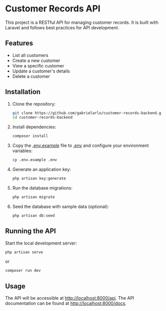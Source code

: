 # Customer Records API

This project is a RESTful API for managing customer records. It is built with Laravel and follows best practices for API development.

## Features

- List all customers
- Create a new customer
- View a specific customer
- Update a customer's details
- Delete a customer

## Installation

1. Clone the repository:
    ```sh
    git clone https://github.com/gabrielarlo/customer-records-backend.git
    cd customer-records-backend
    ```

2. Install dependencies:
    ```sh
    composer install
    ```

3. Copy the [.env.example](http://_vscodecontentref_/0) file to [.env](http://_vscodecontentref_/1) and configure your environment variables:
    ```sh
    cp .env.example .env
    ```

4. Generate an application key:
    ```sh
    php artisan key:generate
    ```

5. Run the database migrations:
    ```sh
    php artisan migrate
    ```

6. Seed the database with sample data (optional):
    ```sh
    php artisan db:seed
    ```

## Running the API

Start the local development server:
```sh
php artisan serve
```
or
```sh
composer run dev
```


## Usage

The API will be accessible at [http://localhost:8000/api](http://localhost:8000/api).
The API documentation can be found at [http://localhost:8000/docs](http://localhost:8000/docs).
